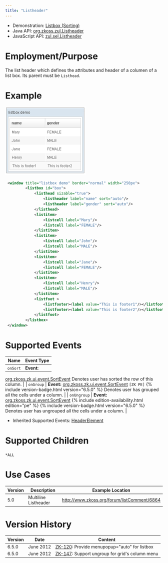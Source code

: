 ```yaml
---
title: "Listheader"
---
```



- Demonstration: [Listbox (Sorting)](http://www.zkoss.org/zkdemo/listbox/sorting)
- Java API: [org.zkoss.zul.Listheader](https://www.zkoss.org/javadoc/latest/zk/org/zkoss/zul/Listheader.html)
- JavaScript API:
  [zul.sel.Listheader](https://www.zkoss.org/javadoc/latest/jsdoc/classes/zul.sel.Listheader.html)


# Employment/Purpose

The list header which defines the attributes and header of a columen of
a list box. Its parent must be `Listhead`.

# Example

![](/zk_component_ref/images/ZKComRef_Listbox_Example.png)

```xml
 <window title="listbox demo" border="normal" width="250px">
         <listbox id="box">
             <listhead sizable="true">
                 <listheader label="name" sort="auto"/>
                 <listheader label="gender" sort="auto"/>
             </listhead>
             <listitem>
                 <listcell label="Mary"/>
                 <listcell label="FEMALE"/>
             </listitem>
             <listitem>
                 <listcell label="John"/>
                 <listcell label="MALE"/>
             </listitem>
             <listitem>
                 <listcell label="Jane"/>
                 <listcell label="FEMALE"/>
             </listitem>
             <listitem>
                 <listcell label="Henry"/>
                 <listcell label="MALE"/>
             </listitem>
             <listfoot >
                 <listfooter><label value="This is footer1"/></listfooter>
                 <listfooter><label value="This is footer2"/></listfooter>
             </listfoot>
         </listbox>        
 </window>
```

# Supported Events

| Name | Event Type |
|---|---|
| `onSort` | <strong>Event:</strong>
[org.zkoss.zk.ui.event.SortEvent](https://www.zkoss.org/javadoc/latest/zk/org/zkoss/zk/ui/event/SortEvent.html) Denotes user has
sorted the row of this column. |
| `onGroup` | <strong>Event:</strong>
[org.zkoss.zk.ui.event.SortEvent](https://www.zkoss.org/javadoc/latest/zk/org/zkoss/zk/ui/event/SortEvent.html)
`[ZK PE]`
{% include version-badge.html version="6.5.0" %} Denotes user has grouped all the
cells under a column. |
| `onUngroup` | <strong>Event:</strong>
[org.zkoss.zk.ui.event.SortEvent](https://www.zkoss.org/javadoc/latest/zk/org/zkoss/zk/ui/event/SortEvent.html) <!--REQUIRED ZK EDITION: PE -->
{% include edition-availability.html edition="pe" %}
{% include version-badge.html version="6.5.0" %} Denotes user has ungrouped all the
cells under a column. |

- Inherited Supported Events: [ HeaderElement]({{site.baseurl}}/zk_component_ref/headerelement#Supported_Events)

# Supported Children

`*ALL`

# Use Cases

| Version | Description          | Example Location                              |
|---------|----------------------|-----------------------------------------------|
| 5.0     | Multiline Listheader | <http://www.zkoss.org/forum/listComment/6864> |

# Version History



| Version | Date      | Content                                                                                  |
|---------|-----------|------------------------------------------------------------------------------------------|
| 6.5.0   | June 2012 | [ZK-120](http://tracker.zkoss.org/browse/ZK-120): Provide menupopup="auto" for listbox   |
| 6.5.0   | June 2012 | [ZK-147](http://tracker.zkoss.org/browse/ZK-147): Support ungroup for grid's column menu |



